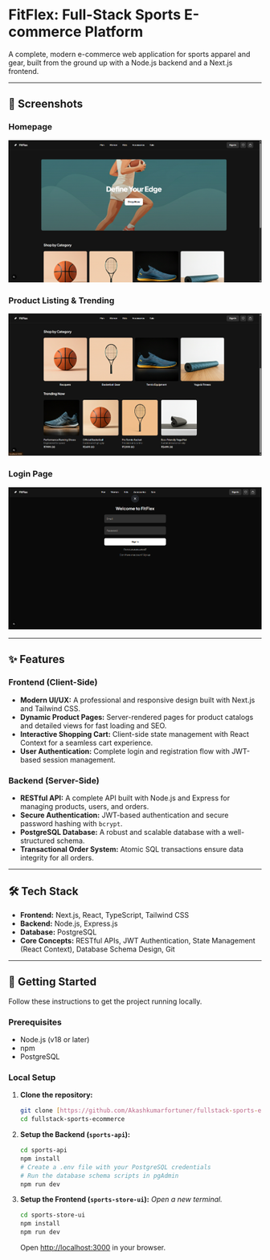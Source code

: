 # FitFlex: Full-Stack Sports E-commerce Platform

A complete, modern e-commerce web application for sports apparel and gear, built from the ground up with a Node.js backend and a Next.js frontend.

---

## 📸 Screenshots


### Homepage
![FitFlex homepage](.github/assets/homepage.png)

### Product Listing & Trending
![FitFlex products](.github/assets/products.png)

### Login Page
![FitFlex Login Page](.github/assets/login.png)

---

## ✨ Features

### Frontend (Client-Side)
- **Modern UI/UX:** A professional and responsive design built with Next.js and Tailwind CSS.
- **Dynamic Product Pages:** Server-rendered pages for product catalogs and detailed views for fast loading and SEO.
- **Interactive Shopping Cart:** Client-side state management with React Context for a seamless cart experience.
- **User Authentication:** Complete login and registration flow with JWT-based session management.

### Backend (Server-Side)
- **RESTful API:** A complete API built with Node.js and Express for managing products, users, and orders.
- **Secure Authentication:** JWT-based authentication and secure password hashing with `bcrypt`.
- **PostgreSQL Database:** A robust and scalable database with a well-structured schema.
- **Transactional Order System:** Atomic SQL transactions ensure data integrity for all orders.

---

## 🛠️ Tech Stack

- **Frontend:** Next.js, React, TypeScript, Tailwind CSS
- **Backend:** Node.js, Express.js
- **Database:** PostgreSQL
- **Core Concepts:** RESTful APIs, JWT Authentication, State Management (React Context), Database Schema Design, Git

---

## 🚀 Getting Started

Follow these instructions to get the project running locally.

### Prerequisites
- Node.js (v18 or later)
- npm
- PostgreSQL

### Local Setup

1.  **Clone the repository:**
    ```bash
    git clone [https://github.com/Akashkumarfortuner/fullstack-sports-ecommerce.git](https://github.com/Akashkumarfortuner/fullstack-sports-ecommerce.git)
    cd fullstack-sports-ecommerce
    ```

2.  **Setup the Backend (`sports-api`):**
    ```bash
    cd sports-api
    npm install
    # Create a .env file with your PostgreSQL credentials
    # Run the database schema scripts in pgAdmin
    npm run dev
    ```

3.  **Setup the Frontend (`sports-store-ui`):**
    *Open a new terminal.*
    ```bash
    cd sports-store-ui
    npm install
    npm run dev
    ```
    Open [http://localhost:3000](http://localhost:3000) in your browser.